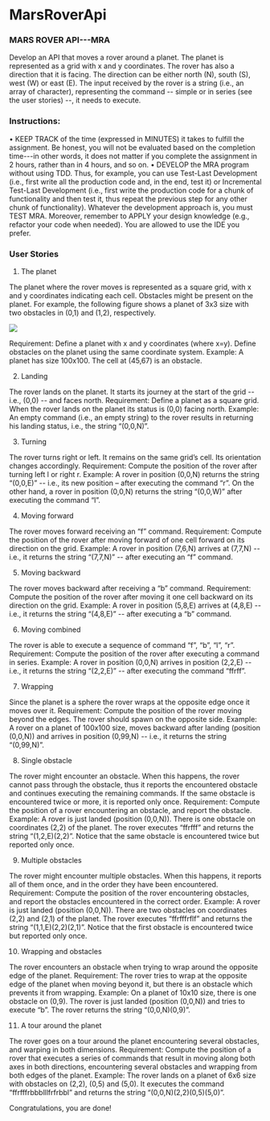 # MarsRoverApi

### MARS ROVER API---MRA

Develop an API that moves a rover around a planet. The planet is represented as a grid with x and y coordinates. The rover has also a direction that it is facing. The direction can be either north (N), south (S), west (W) or east (E). The input received by the rover is a string (i.e., an array of character), representing the command -- simple or in series (see the user stories) --, it needs to execute.

### Instructions:

• KEEP TRACK of the time (expressed in MINUTES) it takes to fulfill the assignment. Be honest, you will not be evaluated based on the completion time---in other words, it does not matter if you complete the assignment in 2 hours, rather than in 4 hours, and so on.
• DEVELOP the MRA program without using TDD. Thus, for example, you can use Test-Last Development (i.e., first write all the production code and, in the end, test it) or Incremental Test-Last Development (i.e., first write the production code for a chunk of functionality and then test it, thus repeat the previous step for any other chunk of functionality). Whatever the development approach is, you must TEST MRA. Moreover, remember to APPLY your design knowledge (e.g., refactor your code when needed). You are allowed to use the IDE you prefer.

### User Stories

1. The planet

The planet where the rover moves is represented as a square grid, with x and y coordinates indicating each cell. Obstacles might be present on the planet. For example, the following figure shows a planet of 3x3 size with two obstacles in (0,1) and (1,2), respectively.
  
<a href="https://imgbb.com/"><img src="https://i.ibb.co/Bg7ddBv/ppp.png" border="0"></a>

Requirement: Define a planet with x and y coordinates (where x=y). Define obstacles on the planet using the same coordinate system.
Example: A planet has size 100x100. The cell at (45,67) is an obstacle.

2. Landing

The rover lands on the planet. It starts its journey at the start of the grid -- i.e., (0,0) -- and faces north.
Requirement: Define a planet as a square grid. When the rover lands on the planet its status is (0,0) facing
north.
Example: An empty command (i.e., an empty string) to the rover results in returning his landing status, i.e.,
the string “(0,0,N)”.

3. Turning

The rover turns right or left. It remains on the same grid’s cell. Its orientation changes accordingly.
Requirement: Compute the position of the rover after turning left l or right r.
Example: A rover in position (0,0,N) returns the string “(0,0,E)” -- i.e., its new position – after
executing the command “r”. On the other hand, a rover in position (0,0,N) returns the string “(0,0,W)”
after executing the command “l”.

4. Moving forward

The rover moves forward receiving an “f” command.
Requirement: Compute the position of the rover after moving forward of one cell forward on its direction
on the grid.
Example: A rover in position (7,6,N) arrives at (7,7,N) -- i.e., it returns the string “(7,7,N)” -- after
executing an “f” command.

5. Moving backward

The rover moves backward after receiving a “b” command.
Requirement: Compute the position of the rover after moving it one cell backward on its direction on the
grid.
Example: A rover in position (5,8,E) arrives at (4,8,E) -- i.e., it returns the string “(4,8,E)” -- after executing
a “b” command.

6. Moving combined

The rover is able to execute a sequence of command “f”, “b”, “l”, “r”.
Requirement: Compute the position of the rover after executing a command in series.
Example: A rover in position (0,0,N) arrives in position (2,2,E) -- i.e., it returns the string “(2,2,E)” -- after
executing the command “ffrff”.

7. Wrapping

Since the planet is a sphere the rover wraps at the opposite edge once it moves over it.
Requirement: Compute the position of the rover moving beyond the edges. The rover should spawn on the
opposite side.
Example: A rover on a planet of 100x100 size, moves backward after landing (position (0,0,N)) and arrives
in position (0,99,N) -- i.e., it returns the string “(0,99,N)”.

8. Single obstacle

The rover might encounter an obstacle. When this happens, the rover cannot pass through the obstacle, thus
it reports the encountered obstacle and continues executing the remaining commands. If the same obstacle is
encountered twice or more, it is reported only once.
Requirement: Compute the position of a rover encountering an obstacle, and report the obstacle.
Example: A rover is just landed (position (0,0,N)). There is one obstacle on coordinates (2,2) of the planet.
The rover executes “ffrfff” and returns the string “(1,2,E)(2,2)”. Notice that the same obstacle is
encountered twice but reported only once.

9. Multiple obstacles

The rover might encounter multiple obstacles. When this happens, it reports all of them once, and in the
order they have been encountered.
Requirement: Compute the position of the rover encountering obstacles, and report the obstacles
encountered in the correct order.
Example: A rover is just landed (position (0,0,N)). There are two obstacles on coordinates (2,2) and (2,1) of
the planet. The rover executes “ffrfffrflf” and returns the string “(1,1,E)(2,2)(2,1)”. Notice that the first
obstacle is encountered twice but reported only once.

10. Wrapping and obstacles

The rover encounters an obstacle when trying to wrap around the opposite edge of the planet.
Requirement: The rover tries to wrap at the opposite edge of the planet when moving beyond it, but there is
an obstacle which prevents it from wrapping.
Example: On a planet of 10x10 size, there is one obstacle on (0,9). The rover is just landed (position
(0,0,N)) and tries to execute “b”. The rover returns the string “(0,0,N)(0,9)”.

11. A tour around the planet

The rover goes on a tour around the planet encountering several obstacles, and warping in both dimensions.
Requirement: Compute the position of a rover that executes a series of commands that result in moving
along both axes in both directions, encountering several obstacles and wrapping from both edges of the
planet.
Example: The rover lands on a planet of 6x6 size with obstacles on (2,2), (0,5) and (5,0). It executes the
command “ffrfffrbbblllfrfrbbl” and returns the string “(0,0,N)(2,2)(0,5)(5,0)”.

Congratulations, you are done!
